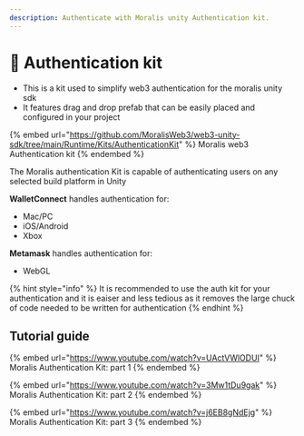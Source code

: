 ```yaml
---
description: Authenticate with Moralis unity Authentication kit.
---
```


# 🧰 Authentication kit

* This is a kit used to simplify web3 authentication for the moralis unity sdk
* It features drag and drop prefab that can be easily placed and configured in your project

{% embed url="https://github.com/MoralisWeb3/web3-unity-sdk/tree/main/Runtime/Kits/AuthenticationKit" %}
Moralis web3 Authentication kit
{% endembed %}

The Moralis authentication Kit is capable of authenticating users on any selected build platform in Unity

**WalletConnect** handles authentication for:

* Mac/PC
* iOS/Android
* Xbox

**Metamask** handles authentication for:

* WebGL

{% hint style="info" %}
It is recommended to use the auth kit for your authentication and it is eaiser and less tedious as it removes the large chuck of code needed to be written for authentication
{% endhint %}

## Tutorial guide

{% embed url="https://www.youtube.com/watch?v=UActVWlODUI" %}
Moralis Authentication Kit: part 1
{% endembed %}

{% embed url="https://www.youtube.com/watch?v=3Mw1tDu9gak" %}
Moralis Authentication Kit: part 2
{% endembed %}

{% embed url="https://www.youtube.com/watch?v=j6EB8gNdEjg" %}
Moralis Authentication Kit: part 3
{% endembed %}
